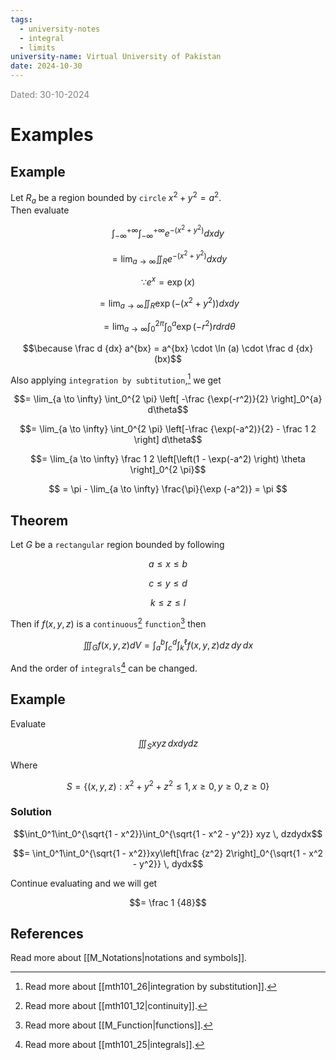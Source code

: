```yaml
---
tags:
  - university-notes
  - integral
  - limits
university-name: Virtual University of Pakistan
date: 2024-10-30
---
```


<span style="color: gray;">Dated: 30-10-2024</span>

# Examples

## Example

Let $R_a$ be a region bounded by `circle` $x^2 + y^2 = a^2$.  
Then evaluate  

$$\int_{- \infty}^{+ \infty}\int_{- \infty}^{+ \infty} e^{-(x^2 + y^2)} dx dy$$

$$= \lim_{a \to \infty} \iint_R e^{-(x^2 + y^2)} dx dy$$

$$\because e^x = \exp (x)$$

$$= \lim_{a \to \infty} \iint_R \exp\left(-(x^2 + y^2)\right) dx dy$$

$$= \lim_{a \to \infty} \int_0^{2 \pi} \int_0^a \exp\left(-r^2\right) r dr d\theta$$

$$\because \frac d {dx} a^{bx} = a^{bx} \cdot \ln (a) \cdot \frac d {dx} (bx)$$

Also applying `integration by subtitution`,[^1] we get  

$$= \lim_{a \to \infty} \int_0^{2 \pi} \left[ -\frac {\exp(-r^2)}{2} \right]_0^{a} d\theta$$

$$= \lim_{a \to \infty} \int_0^{2 \pi} \left[-\frac {\exp(-a^2)}{2} - \frac 1 2 \right] d\theta$$

$$= \lim_{a \to \infty} \frac 1 2 \left[\left(1 - \exp(-a^2) \right) \theta \right]_0^{2 \pi}$$

$$
= \pi - \lim_{a \to \infty} \frac{\pi}{\exp (-a^2)} = \pi
$$

## Theorem

Let $G$ be a `rectangular` region bounded by following  

$$a \le x \le b$$

$$c \le y \le d$$

$$k \le z \le l$$

Then if $f(x, y, z)$ is a `continuous`[^2] `function`[^3] then

$$
\iiint_{G} f(x, y, z) dV = \int_{a}^{b} \int_{c}^{d} \int_{k}^{\ell} f(x, y, z) dz \, dy \, dx
$$

And the order of `integrals`[^4] can be changed.

## Example

Evaluate  

$$\iiint_S xyz \, dx dy dz$$

Where  

$$S = \{(x, y, z) : x^2 + y^2 + z^2 \le 1, x \ge 0, y \ge 0, z \ge 0\}$$

### Solution

$$\int_0^1\int_0^{\sqrt{1 - x^2}}\int_0^{\sqrt{1 - x^2 - y^2}} xyz \, dzdydx$$

$$= \int_0^1\int_0^{\sqrt{1 - x^2}}xy\left[\frac {z^2} 2\right]_0^{\sqrt{1 - x^2 - y^2}} \, dydx$$

Continue evaluating and we will get  

$$= \frac 1 {48}$$

## References

Read more about [[M_Notations|notations and symbols]].

[^1]: Read more about [[mth101_26|integration by substitution]].
[^2]: Read more about [[mth101_12|continuity]].
[^3]: Read more about [[M_Function|functions]].
[^4]: Read more about [[mth101_25|integrals]].